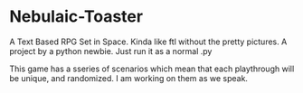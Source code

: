 Nebulaic-Toaster
================

A Text Based RPG Set in Space. Kinda like ftl without the pretty pictures. A project by a python newbie.
Just run it as a normal .py

This game has a sseries of scenarios which mean that each playthrough will be unique, and randomized. I am working on them as we speak.
